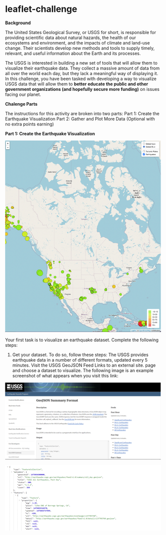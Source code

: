 # leaflet-challenge

**Background**

The United States Geological Survey, or USGS for short, is responsible for providing scientific data about natural hazards, the health of our ecosystems and environment, and the impacts of climate and land-use change. Their scientists develop new methods and tools to supply timely, relevant, and useful information about the Earth and its processes.

The USGS is interested in building a new set of tools that will allow them to visualize their earthquake data. They collect a massive amount of data from all over the world each day, but they lack a meaningful way of displaying it. In this challenge, you have been tasked with developing a way to visualize USGS data that will allow them to **better educate the public and other government organizations (and hopefully secure more funding)** on issues facing our planet.

**Chalenge Parts**

The instructions for this activity are broken into two parts:
Part 1: Create the Earthquake Visualization
Part 2: Gather and Plot More Data (Optional with no extra points earning)

**Part 1: Create the Earthquake Visualization**

![This is an image](https://github.com/cjallow01/leaflet-challenge/blob/main/images/p1-globalblue.png)




Your first task is to visualize an earthquake dataset. Complete the following steps:
1. Get your dataset. To do so, follow these steps:
  The USGS provides earthquake data in a number of different formats, updated every 5 minutes. 
    Visit the USGS GeoJSON Feed Links to an    external site. page and choose a dataset to visualize. 
      The following image is an example screenshot of what appears when you visit this link:


![This is an image](https://github.com/cjallow01/leaflet-challenge/blob/main/images/3-Data.png)

![This is an image](https://github.com/cjallow01/leaflet-challenge/blob/main/images/JSON.png)
